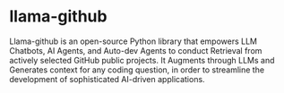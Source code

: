 # llama-github
Llama-github is an open-source Python library that empowers LLM Chatbots, AI Agents, and Auto-dev Agents to conduct Retrieval from actively selected GitHub public projects. It Augments through LLMs and Generates context for any coding question, in order to streamline the development of sophisticated AI-driven applications.
